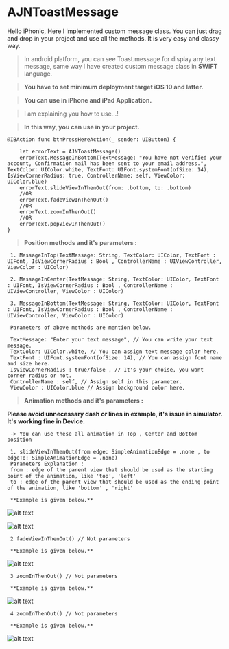 # AJNToastMessage
Hello iPhonic, Here I implemented custom message class. You can just drag and drop in your project and use all the methods. It is very easy and classy way.        

> In android platform, you can see Toast.message for display any text message, same way I have created custom message class in **SWIFT** language. 

> **You have to set minimum deployment target iOS 10 and latter.**

> **You can use in iPhone and iPad Application.**

> I am explaining you how to use...! 

> **In this way, you can use in your project.**

    @IBAction func btnPressHereAction(_ sender: UIButton) {
        
        let errorText = AJNToastMessage()
        errorText.MessageInBottom(TextMessage: "You have not verified your account, Confirmation mail has been sent to your email address.", TextColor: UIColor.white, TextFont: UIFont.systemFont(ofSize: 14), IsViewCornerRadius: true, ControllerName: self, ViewColor: UIColor.blue)
        errorText.slideViewInThenOut(from: .bottom, to: .bottom)
        //OR
        errorText.fadeViewInThenOut()
        //OR
        errorText.zoomInThenOut()
        //OR
        errorText.popViewInThenOut()
    }


> **Position methods and it's parameters :**

     1. MessageInTop(TextMessage: String, TextColor: UIColor, TextFont : UIFont, IsViewCornerRadius : Bool , ControllerName : UIViewController, ViewColor : UIColor)
     
     2. MessageInCenter(TextMessage: String, TextColor: UIColor, TextFont : UIFont, IsViewCornerRadius : Bool , ControllerName : UIViewController, ViewColor : UIColor)
     
     3. MessageInBottom(TextMessage: String, TextColor: UIColor, TextFont : UIFont, IsViewCornerRadius : Bool , ControllerName : UIViewController, ViewColor : UIColor)
     
     Parameters of above methods are mention below.  
     
     TextMessage: "Enter your text message", // You can write your text message. 
     TextColor: UIColor.white, // You can assign text message color here.
     TextFont : UIFont.systemFont(ofSize: 14), // You can assign font name and size here.
     IsViewCornerRadius : true/false , // It's your choise, you want corner radius or not. 
     ControllerName : self, // Assign self in this parameter.
     ViewColor : UIColor.blue // Assign background color here.

> **Animation methods and it's parameters :**

**Please avoid unnecessary dash or lines in example, it's issue in simulator. It's working fine in Device.**  

     -> You can use these all animation in Top , Center and Bottom position
     
     1. slideViewInThenOut(from edge: SimpleAnimationEdge = .none , to edgeTo: SimpleAnimationEdge = .none)
     Parameters Explanation : 
     from : edge of the parent view that should be used as the starting point of the animation, like 'top', 'left'
     to : edge of the parent view that should be used as the ending point of the animation, like 'bottom' , 'right'
      
     **Example is given below.**

![alt text](https://github.com/AnandNanavaty/AJNToastMessage/blob/master/ezgif.com-video-to-gif.gif)

![alt text](https://github.com/AnandNanavaty/AJNToastMessage/blob/master/Bottom_Slide.gif)
     
     2 fadeViewInThenOut() // Not parameters 
     
     **Example is given below.**
     
![alt text](https://github.com/AnandNanavaty/AJNToastMessage/blob/master/Animation_Center1.gif)
     
     3 zoomInThenOut() // Not parameters 
     
     **Example is given below.**
     
![alt text](https://github.com/AnandNanavaty/AJNToastMessage/blob/master/Center_Zoom.gif)

     4 zoomInThenOut() // Not parameters 
     
     **Example is given below.**
     
![alt text](https://github.com/AnandNanavaty/AJNToastMessage/blob/master/Bottom_Pop.gif)

     
     
     
